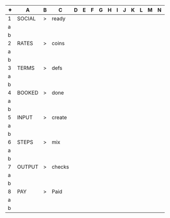 ✦|A|B|C|D|E|F|G|H|I|J|K|L|M|N|O|P|Q|R|S|T|U|V|W|X|Y|Z|
-|-|-|-|-|-|-|-|-|-|-|-|-|-|-|-|-|-|-|-|-|-|-|-|-|-|-|
1|SOCIAL|>|ready| | | | | | | | | | | | | | | | | | | | | | |
a| | | | | | | | | | | | | | | | | | | | | | | | | |
b| | | | | | | | | | | | | | | | | | | | | | | | | |
2|RATES|>|coins| | | | | | | | | | | | | | | | | | | | | | |
a| | | | | | | | | | | | | | | | | | | | | | | | | |
b| | | | | | | | | | | | | | | | | | | | | | | | | |
3|TERMS|>|defs| | | | | | | | | | | | | | | | | | | | | | |
a| | | | | | | | | | | | | | | | | | | | | | | | | |
b| | | | | | | | | | | | | | | | | | | | | | | | | |
4|BOOKED|>|done| | | | | | | | | | | | | | | | | | | | | | |
a| | | | | | | | | | | | | | | | | | | | | | | | | |
b| | | | | | | | | | | | | | | | | | | | | | | | | |
5|INPUT|>|create| | | | | | | | | | | | | | | | | | | | | | |
a| | | | | | | | | | | | | | | | | | | | | | | | | |
b| | | | | | | | | | | | | | | | | | | | | | | | | |
6|STEPS|>|mix| | | | | | | | | | | | | | | | | | | | | | |
a| | | | | | | | | | | | | | | | | | | | | | | | | |
b| | | | | | | | | | | | | | | | | | | | | | | | | |
7|OUTPUT|>|checks| | | | | | | | | | | | | | | | | | | | | | |
a| | | | | | | | | | | | | | | | | | | | | | | | | |
b| | | | | | | | | | | | | | | | | | | | | | | | | |
8|PAY|>|Paid| | | | | | | | | | | | | | | | | | | | | | |
a| | | | | | | | | | | | | | | | | | | | | | | | | |
b| | | | | | | | | | | | | | | | | | | | | | | | | |